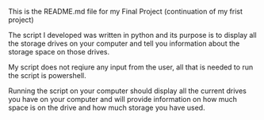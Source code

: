 This is the README.md file for my Final Project (continuation of my frist project)

The script I developed was written in python and its purpose is to display all the storage drives on your computer and tell you information about the storage space on those drives.

My script does not reqiure any input from the user, all that is needed to run the script is powershell.

Running the script on your computer should display all the current drives you have on your computer and will provide information on how much space is on the drive and how much storage you have used.

